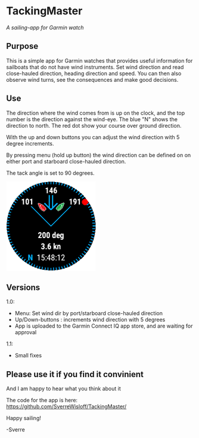 # TackingMaster
_A sailing-app for Garmin watch_

## Purpose

This is a simple app for Garmin watches that provides useful information for sailboats that do not have wind instruments.
Set wind direction and read close-hauled direction, heading direction and speed.
You can then also observe wind turns, see the consequences and make good decisions.

## Use

The direction where the wind comes from is up on the clock, and the top number is the direction against the wind-eye. The blue "N" shows the direction to north. The red dot show your course over ground direction.

With the up and down buttons you can adjust the wind direction with 5 degree increments.

By pressing menu (hold up button) the wind direction can be defined on on either port and starboard close-hauled direction.

The tack angle is set to 90 degrees.

![screehot](https://github.com/SverreWisloff/TackingMaster/blob/master/Screenshot/Screenshot%20TackingMaster.png?raw=true)


## Versions

1.0: 
 - Menu: Set wind dir by port/starboard close-hauled direction
 - Up/Down-buttons : increments wind direction with 5 degrees
 - App is uploaded to the Garmin Connect IQ app store, and are waiting for approval
 
1.1:
 - Small fixes

 
## Please use it if you find it convinient

And I am happy to hear what you think about it

The code for the app is here:
<a href="https://github.com/SverreWisloff/TackingMaster/">https://github.com/SverreWisloff/TackingMaster/</a>

Happy sailing!

-Sverre


